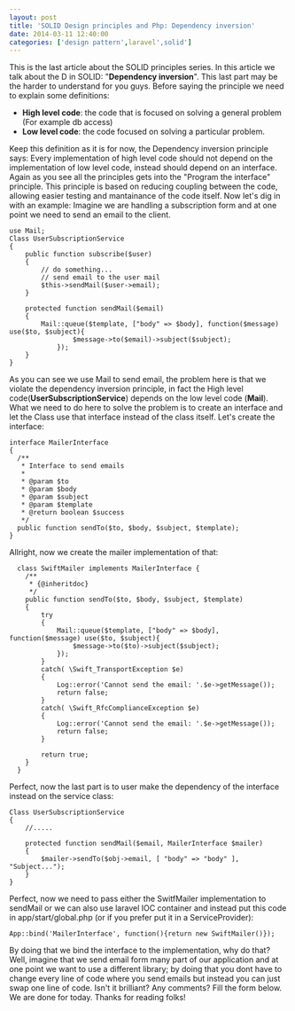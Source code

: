 ```yaml
---
layout: post
title: 'SOLID Design principles and Php: Dependency inversion'
date: 2014-03-11 12:40:00
categories: ['design pattern',laravel',solid']
---
```

This is the last article about the SOLID principles series. In this article we talk about the D in SOLID: "**Dependency inversion**".  This last part may be the harder to understand for you guys. Before saying the principle we need to explain some definitions:
- **High level code**:  the code that is focused on solving a general problem (For example db access)
- **Low level code**:  the code focused on solving a particular problem. 
<!-- more -->
Keep this definition as it is for now, the Dependency inversion principle says: Every implementation of high level code should not depend on the implementation of low level code, instead should depend on an interface. Again as you see all the principles gets into the "Program the interface" principle. This principle is based on reducing coupling between the code, allowing easier testing and mantainance of the code itself. Now let's dig in with an example: 
Imagine we are handling a subscription form and at one point we need to send an email to the client. 

	use Mail;
  	Class UserSubscriptionService
  	{
		public function subscribe($user)
		{
			// do something...
			// send email to the user mail
			$this->sendMail($user->email);
		}
		
		protected function sendMail($email)
		{
			Mail::queue($template, ["body" => $body], function($message) use($to, $subject){
					$message->to($email)->subject($subject);
				});
		}
  	}
As you can see we use Mail to send email, the problem here is that we violate the dependency inversion principle, in fact the High level code(**UserSubscriptionService**) depends on the low level code (**Mail**). What we need to do here to solve the problem is to create an interface and let the Class use that interface instead of the class itself. Let's create the interface:

	interface MailerInterface
	{
	  /**
	   * Interface to send emails
	   *
	   * @param $to
	   * @param $body
	   * @param $subject
	   * @param $template
	   * @return boolean $success
	   */
	  public function sendTo($to, $body, $subject, $template);
	}
	
Allright, now we create the mailer implementation of that:
	  
	  class SwiftMailer implements MailerInterface {
		/**
		 * {@inheritdoc}
		 */
		public function sendTo($to, $body, $subject, $template)
		{
			try
			{
				Mail::queue($template, ["body" => $body], function($message) use($to, $subject){
					$message->to($to)->subject($subject);
				});
			}
			catch( \Swift_TransportException $e)
			{
				Log::error('Cannot send the email: '.$e->getMessage());
				return false;
			}
			catch( \Swift_RfcComplianceException $e)
			{
				Log::error('Cannot send the email: '.$e->getMessage());
				return false;
			}
	
			return true;
		}
	  }
	
Perfect, now the last part is to user make the dependency of the interface instead on the service class:
	
	Class UserSubscriptionService
  	{
		//.....
		
		protected function sendMail($email, MailerInterface $mailer)
		{
			$mailer->sendTo($obj->email, [ "body" => "body" ], "Subject...");	
		}
  	}
	
Perfect, now we need to pass either the SwitfMailer implementation to sendMail or we can also use laravel IOC container and instead put this code in app/start/global.php (or if you prefer put it in a ServiceProvider):

	App::bind('MailerInterface', function(){return new SwiftMailer()});
	
By doing that we bind the interface to the implementation, why do that? Well, imagine that we send email form many part of our application and at one point we want to use a different library; by doing that you dont have to change every line of code where you send emails but instead you can just swap one line of code. Isn't it brilliant? Any comments? Fill the form below. We are done for today.
Thanks for reading folks!